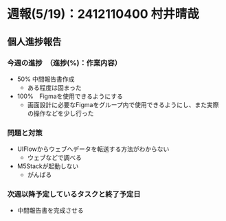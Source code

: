# 週報(5/19)：2412110400 村井晴哉
[](チーム進捗報告はリーダー以外は消す)
[](ここまでリーダーのみ書く)
[](ここから下は全員が書く)
## 個人進捗報告
### 今週の進捗　（進捗(%)：作業内容）
[](0%:未着手,50%:開始,100%:作業完了)
- 50% 中間報告書作成
  - ある程度は固まった
- 100%　Figmaを使用できるようにする
  - 画面設計に必要なFigmaをグループ内で使用できるようにし、また実際の操作などを少し行った 

### 問題と対策
[](問題：発生しているネガティブな事項。なければ「なし」とする)
[](対策：「いつまでに」、「何をするか」を明記する。)
- UIFlowからウェブへデータを転送する方法がわからない
  - ウェブなどで調べる
- M5Stackが起動しない
  - がんばる 

### 次週以降予定しているタスクと終了予定日
[](次週やることのほか、やるべきタスクを挙げる)
- 中間報告書を完成させる
